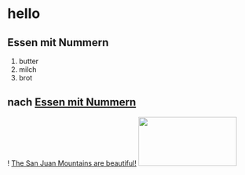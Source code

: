  

# hello
## Essen mit Nummern


1. butter
2. milch
3. brot

## nach [Essen mit Nummern](https://song2617.github.io/index)


! [The San Juan Mountains are beautiful!](https://media1.faz.net/ppmedia/aktuell/reise/1030251653/1.6630353/default-retina/menschheitsikone-kein-berg-ist.jpg.webp "San Juan Mountains")
<img src="image.png" width="200" height="100">
